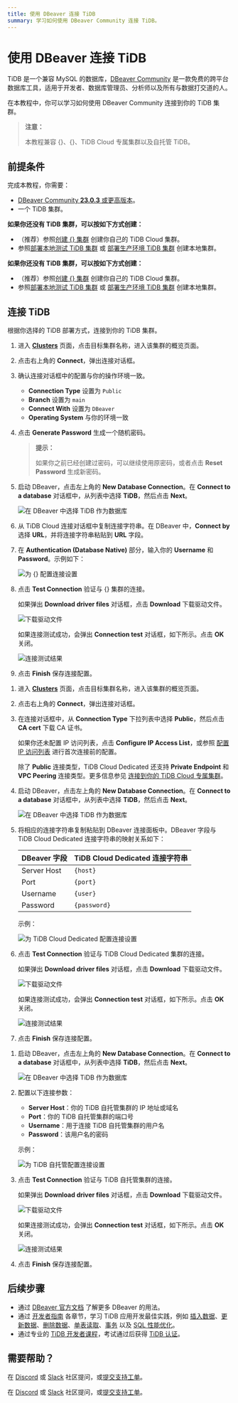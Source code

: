 ```yaml
---
title: 使用 DBeaver 连接 TiDB
summary: 学习如何使用 DBeaver Community 连接 TiDB。
---
```


# 使用 DBeaver 连接 TiDB

TiDB 是一个兼容 MySQL 的数据库，[DBeaver Community](https://dbeaver.io/download/) 是一款免费的跨平台数据库工具，适用于开发者、数据库管理员、分析师以及所有与数据打交道的人。

在本教程中，你可以学习如何使用 DBeaver Community 连接到你的 TiDB 集群。

> **注意：**
>
> 本教程兼容 {}、{}、TiDB Cloud 专属集群以及自托管 TiDB。

## 前提条件

完成本教程，你需要：

- [DBeaver Community **23.0.3** 或更高版本](https://dbeaver.io/download/)。
- 一个 TiDB 集群。

<CustomContent platform="tidb">

**如果你还没有 TiDB 集群，可以按如下方式创建：**

- （推荐）参照[创建 {} 集群](/develop/dev-guide-build-cluster-in-cloud.md) 创建你自己的 TiDB Cloud 集群。
- 参照[部署本地测试 TiDB 集群](/quick-start-with-tidb.md#deploy-a-local-test-cluster) 或 [部署生产环境 TiDB 集群](/production-deployment-using-tiup.md) 创建本地集群。

</CustomContent>
<CustomContent platform="tidb-cloud">

**如果你还没有 TiDB 集群，可以按如下方式创建：**

- （推荐）参照[创建 {} 集群](/develop/dev-guide-build-cluster-in-cloud.md) 创建你自己的 TiDB Cloud 集群。
- 参照[部署本地测试 TiDB 集群](https://docs.pingcap.com/tidb/stable/quick-start-with-tidb#deploy-a-local-test-cluster) 或 [部署生产环境 TiDB 集群](https://docs.pingcap.com/tidb/stable/production-deployment-using-tiup) 创建本地集群。

</CustomContent>

## 连接 TiDB

根据你选择的 TiDB 部署方式，连接到你的 TiDB 集群。

<SimpleTab>
<div label="{} 或 Essential">

1. 进入 [**Clusters**](https://tidbcloud.com/console/clusters) 页面，点击目标集群名称，进入该集群的概览页面。

2. 点击右上角的 **Connect**，弹出连接对话框。

3. 确认连接对话框中的配置与你的操作环境一致。

    - **Connection Type** 设置为 `Public`
    - **Branch** 设置为 `main`
    - **Connect With** 设置为 `DBeaver`
    - **Operating System** 与你的环境一致

4. 点击 **Generate Password** 生成一个随机密码。

    > **提示：**
    >
    > 如果你之前已经创建过密码，可以继续使用原密码，或者点击 **Reset Password** 生成新密码。

5. 启动 DBeaver，点击左上角的 **New Database Connection**。在 **Connect to a database** 对话框中，从列表中选择 **TiDB**，然后点击 **Next**。

    ![在 DBeaver 中选择 TiDB 作为数据库](https://docs-download.pingcap.com/media/images/docs/develop/dbeaver-select-database.jpg)

6. 从 TiDB Cloud 连接对话框中复制连接字符串。在 DBeaver 中，**Connect by** 选择 **URL**，并将连接字符串粘贴到 **URL** 字段。

7. 在 **Authentication (Database Native)** 部分，输入你的 **Username** 和 **Password**。示例如下：

    ![为 {} 配置连接设置](https://docs-download.pingcap.com/media/images/docs/develop/dbeaver-connection-settings-serverless.jpg)

8. 点击 **Test Connection** 验证与 {} 集群的连接。

    如果弹出 **Download driver files** 对话框，点击 **Download** 下载驱动文件。

    ![下载驱动文件](https://docs-download.pingcap.com/media/images/docs/develop/dbeaver-download-driver.jpg)

    如果连接测试成功，会弹出 **Connection test** 对话框，如下所示。点击 **OK** 关闭。

    ![连接测试结果](https://docs-download.pingcap.com/media/images/docs/develop/dbeaver-connection-test.jpg)

9. 点击 **Finish** 保存连接配置。

</div>
<div label="TiDB Cloud Dedicated">

1. 进入 [**Clusters**](https://tidbcloud.com/console/clusters) 页面，点击目标集群名称，进入该集群的概览页面。

2. 点击右上角的 **Connect**，弹出连接对话框。

3. 在连接对话框中，从 **Connection Type** 下拉列表中选择 **Public**，然后点击 **CA cert** 下载 CA 证书。

    如果你还未配置 IP 访问列表，点击 **Configure IP Access List**，或参照 [配置 IP 访问列表](https://docs.pingcap.com/tidbcloud/configure-ip-access-list) 进行首次连接前的配置。

    除了 **Public** 连接类型，TiDB Cloud Dedicated 还支持 **Private Endpoint** 和 **VPC Peering** 连接类型。更多信息参见 [连接到你的 TiDB Cloud 专属集群](https://docs.pingcap.com/tidbcloud/connect-to-tidb-cluster)。

4. 启动 DBeaver，点击左上角的 **New Database Connection**。在 **Connect to a database** 对话框中，从列表中选择 **TiDB**，然后点击 **Next**。

    ![在 DBeaver 中选择 TiDB 作为数据库](https://docs-download.pingcap.com/media/images/docs/develop/dbeaver-select-database.jpg)

5. 将相应的连接字符串复制粘贴到 DBeaver 连接面板中。DBeaver 字段与 TiDB Cloud Dedicated 连接字符串的映射关系如下：

    | DBeaver 字段 | TiDB Cloud Dedicated 连接字符串 |
    |---------------| ------------------------------- |
    | Server Host   | `{host}`                        |
    | Port          | `{port}`                        |
    | Username      | `{user}`                        |
    | Password      | `{password}`                    |

    示例：

    ![为 TiDB Cloud Dedicated 配置连接设置](https://docs-download.pingcap.com/media/images/docs/develop/dbeaver-connection-settings-dedicated.jpg)

6. 点击 **Test Connection** 验证与 TiDB Cloud Dedicated 集群的连接。

    如果弹出 **Download driver files** 对话框，点击 **Download** 下载驱动文件。

    ![下载驱动文件](https://docs-download.pingcap.com/media/images/docs/develop/dbeaver-download-driver.jpg)

    如果连接测试成功，会弹出 **Connection test** 对话框，如下所示。点击 **OK** 关闭。

    ![连接测试结果](https://docs-download.pingcap.com/media/images/docs/develop/dbeaver-connection-test.jpg)

7. 点击 **Finish** 保存连接配置。

</div>
<div label="TiDB 自托管">

1. 启动 DBeaver，点击左上角的 **New Database Connection**。在 **Connect to a database** 对话框中，从列表中选择 **TiDB**，然后点击 **Next**。

    ![在 DBeaver 中选择 TiDB 作为数据库](https://docs-download.pingcap.com/media/images/docs/develop/dbeaver-select-database.jpg)

2. 配置以下连接参数：

    - **Server Host**：你的 TiDB 自托管集群的 IP 地址或域名
    - **Port**：你的 TiDB 自托管集群的端口号
    - **Username**：用于连接 TiDB 自托管集群的用户名
    - **Password**：该用户名的密码

    示例：

    ![为 TiDB 自托管配置连接设置](https://docs-download.pingcap.com/media/images/docs/develop/dbeaver-connection-settings-self-hosted.jpg)

3. 点击 **Test Connection** 验证与 TiDB 自托管集群的连接。

    如果弹出 **Download driver files** 对话框，点击 **Download** 下载驱动文件。

    ![下载驱动文件](https://docs-download.pingcap.com/media/images/docs/develop/dbeaver-download-driver.jpg)

    如果连接测试成功，会弹出 **Connection test** 对话框，如下所示。点击 **OK** 关闭。

    ![连接测试结果](https://docs-download.pingcap.com/media/images/docs/develop/dbeaver-connection-test.jpg)

4. 点击 **Finish** 保存连接配置。

</div>
</SimpleTab>

## 后续步骤

- 通过 [DBeaver 官方文档](https://github.com/dbeaver/dbeaver/wiki) 了解更多 DBeaver 的用法。
- 通过 [开发者指南](/develop/dev-guide-overview.md) 各章节，学习 TiDB 应用开发最佳实践，例如 [插入数据](/develop/dev-guide-insert-data.md)、[更新数据](/develop/dev-guide-update-data.md)、[删除数据](/develop/dev-guide-delete-data.md)、[单表读取](/develop/dev-guide-get-data-from-single-table.md)、[事务](/develop/dev-guide-transaction-overview.md) 以及 [SQL 性能优化](/develop/dev-guide-optimize-sql-overview.md)。
- 通过专业的 [TiDB 开发者课程](https://www.pingcap.com/education/)，考试通过后获得 [TiDB 认证](https://www.pingcap.com/education/certification/)。

## 需要帮助？

<CustomContent platform="tidb">

在 [Discord](https://discord.gg/DQZ2dy3cuc?utm_source=doc) 或 [Slack](https://slack.tidb.io/invite?team=tidb-community&channel=everyone&ref=pingcap-docs) 社区提问，或[提交支持工单](/support.md)。

</CustomContent>

<CustomContent platform="tidb-cloud">

在 [Discord](https://discord.gg/DQZ2dy3cuc?utm_source=doc) 或 [Slack](https://slack.tidb.io/invite?team=tidb-community&channel=everyone&ref=pingcap-docs) 社区提问，或[提交支持工单](https://tidb.support.pingcap.com/)。

</CustomContent>
